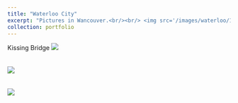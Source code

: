 ```yaml
---
title: "Waterloo City"
excerpt: "Pictures in Wancouver.<br/><br/> <img src='/images/waterloo/1.jpg'>"
collection: portfolio
---
```


Kissing Bridge
<img src='/images/waterloo/2.jpg'><br/><br/><br/>
<img src='/images/waterloo/3.jpg'><br/><br/><br/>
<img src='/images/waterloo/4.jpg'>
